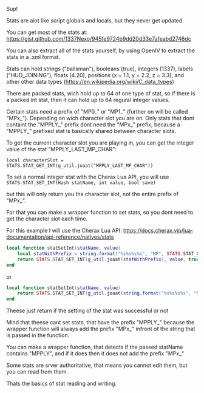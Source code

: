 Sup!

Stats are alot like script globals and locals, but they never get updated.

You can get most of the stats at: https://gist.github.com/1337Nexo/945fe9724b9dd20d33e7afeabd2746dc

You can also extract all of the stats yourself, by using OpenIV to extract the stats in a .xml format.

Stats can hold strings ("ballsman"), booleans (true), integers (1337), labels ("HUD_JOINING"), floats (4.20), 
positions (x = 1.1, y = 2.2, z = 3.3), and other other data types (https://en.wikipedia.org/wiki/C_data_types)

There are packed stats, wich hold up to 64 of one type of stat, so if there is a packed int stat,
then it can hold up to 64 regural integer values.

Certain stats need a prefix of "MP0_" or "MP1_" (further on will be called "MPx_"). Depending on wich character slot you are on.
Only stats that dont containt the "MPPLY_" prefix dont need the "MPx_" prefix, because a "MPPLY_" prefixed stat is basically shared between character slots.

To get the current character slot you are playing in, you can get the integer value of the stat "MPPLY_LAST_MP_CHAR":

`local characterSlot = STATS.STAT_GET_INT(g_util.joaat("MPPLY_LAST_MP_CHAR"))` <br>

To set a normal integer stat with the Cherax Lua API, you will use
`STATS.STAT_SET_INT(Hash statName, int value, bool save)`

but this will only return you the character slot, not the entire prefix of "MPx_".

For that you can make a wrapper function to set stats, so you dont need to get the character slot each time.

For this example I will use the Cherax Lua API: https://docs.cherax.vip/lua-documentation/api-reference/natives/stats

```lua
local function statSetInt(statName, value)
    local statWithPrefix = string.format("%s%s%s%s", "MP", STATS.STAT_GET_INT(g_util.joaat("MPPLY_LAST_MP_CHAR")), "_", statName)
    return STATS.STAT_SET_INT(g_util.joaat(statWithPrefix), value, true)
end
```
or 
```lua
local function statSetInt(statName, value)
    return STATS.STAT_SET_INT(g_util.joaat(string.format("%s%s%s%s", "MP", STATS.STAT_GET_INT(g_util.joaat("MPPLY_LAST_MP_CHAR")), "_", statName)), value, true)
end
```
Theese just return if the setting of the stat was successful or not

Mind that theese cant set stats, that have the prefix "MPPLY_" because the wrapper function will always add the prefix "MPx_" infront of the string that is passed in the function.

You can make a wrapper function, that detects if the passed statName contains "MPPLY", and if it does then it does not add the prefix "MPx_"

Some stats are srver authoritative, that means you cannot edit them, but you can read from them.

Thats the basics of stat reading and writing.
